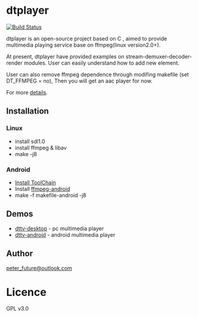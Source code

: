 
# dtplayer 
[![Build Status](https://travis-ci.org/peterfuture/dtplayer_c.svg?branch=master)](https://travis-ci.org/peterfuture/dtplayer_c)

dtplayer is an open-source project based on C , aimed to provide multimedia playing service base on ffmpeg(linux version2.0+).

At present, dtplayer have provided examples on stream-demuxer-decoder-render modules. User can easily understand how to add new element.

User can also remove ffmpeg dependence through modifing makefile (set DT_FFMPEG = no), Then you will get an aac player for now. 

For more [details](http://blog.csdn.net/dtplayer).


## Installation
### Linux
* install sdl1.0
* install ffmpeg & libav
* make -j8

### Android
* [Install ToolChain](https://github.com/peterfuture/dttv-android/wiki/1-%E5%AE%89%E8%A3%85android-arm%E4%BA%A4%E5%8F%89%E7%BC%96%E8%AF%91%E9%93%BE)
* Install [ffmpeg-android](https://github.com/peterfuture/ffmpeg_android)
* make -f makefile-android -j8

## Demos
* [dttv-desktop](https://github.com/peterfuture/dttv-desktop) - pc multimedia player
* [dttv-android](https://github.com/peterfuture/dttv-android) - android multimedia player

## Author
peter_future@outlook.com

# Licence
GPL v3.0

